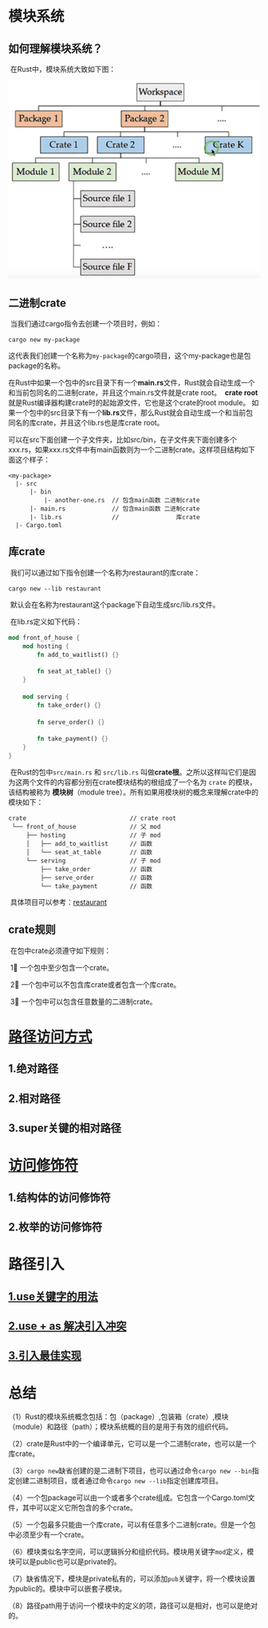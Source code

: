 # 模块系统

## 如何理解模块系统？

​		在Rust中，模块系统大致如下图：

![模块系统](./image/Rust-Module-System.png)

## 二进制crate	

​		当我们通过cargo指令去创建一个项目时，例如：

```shell
cargo new my-package
```

​		这代表我们创建一个名称为`my-package`的cargo项目，这个my-package也是包package的名称。

​		在Rust中如果一个包中的src目录下有一个**main.rs**文件，Rust就会自动生成一个和当前包同名的二进制crate，并且这个main.rs文件就是crate root。
​		**crate root**就是Rust编译器构建crate时的起始源文件，它也是这个crate的root module。
​		如果一个包中的src目录下有一个**lib.rs**文件，那么Rust就会自动生成一个和当前包同名的库crate，并且这个lib.rs也是库crate root。

​		可以在src下面创建一个子文件夹，比如src/bin，在子文件夹下面创建多个xxx.rs，如果xxx.rs文件中有main函数则为一个二进制crate。这样项目结构如下面这个样子：

```shell
<my-package>
  |- src
      |- bin
          |- another-one.rs  // 包含main函数 二进制crate
      |- main.rs             // 包含main函数 二进制crate
      |- lib.rs              //                库crate
  |- Cargo.toml
```

## 库crate

​		我们可以通过如下指令创建一个名称为restaurant的库crate：

```shell
cargo new --lib restaurant
```

​		默认会在名称为restaurant这个package下自动生成src/lib.rs文件。

​		在lib.rs定义如下代码：

```rust
mod front_of_house {
    mod hosting {
        fn add_to_waitlist() {}

        fn seat_at_table() {}
    }

    mod serving {
        fn take_order() {}

        fn serve_order() {}

        fn take_payment() {}
    }
}
```

​		在Rust的包中`src/main.rs` 和 `src/lib.rs` 叫做**crate根**。之所以这样叫它们是因为这两个文件的内容都分别在crate模块结构的根组成了一个名为 `crate` 的模块，该结构被称为 **模块树**（module tree）。所有如果用模块树的概念来理解crate中的模块如下：

```shell
crate                             // crate root
 └── front_of_house               // 父 mod
     ├── hosting                  // 子 mod
     │   ├── add_to_waitlist      // 函数
     │   └── seat_at_table        // 函数
     └── serving                  // 子 mod
         ├── take_order           // 函数
         ├── serve_order          // 函数
         └── take_payment         // 函数
```

​		具体项目可以参考：[restaurant](./restaurant/)

## crate规则

​       在包中crate必须遵守如下规则：

​		1⃣️ 一个包中至少包含一个crate。

​		2⃣️ 一个包中可以不包含库crate或者包含一个库crate。

​		3⃣️ 一个包中可以包含任意数量的二进制crate。		

# [路径访问方式](../modules/access-path/src/lib.rs)

## 1.绝对路径

## 2.相对路径

## 3.super关键的相对路径

# [访问修饰符](../modules/modifier/src/lib.rs)

## 1.结构体的访问修饰符

## 2.枚举的访问修饰符

# 路径引入

## [1.use关键字的用法](../modules/import-path/src/lib.rs)

## [2.use + as 解决引入冲突](../modules/import-path/src/conflict.rs)

## [3.引入最佳实现](../modules/import-path/src/optimize.rs)

# 总结

（1）Rust的模块系统概念包括：包（package）,包装箱（crate）,模块（module）和路径（path）；模块系统概的目的是用于有效的组织代码。

（2）crate是Rust中的一个编译单元，它可以是一个二进制crate，也可以是一个库crate。

（3）`cargo new`缺省创建的是二进制下项目，也可以通过命令`cargo new --bin`指定创建二进制项目，或者通过命令`cargo new --lib`指定创建库项目。

（4）一个包package可以由一个或者多个crate组成。它包含一个Cargo.toml文件，其中可以定义它所包含的多个crate。

（5）一个包最多只能由一个库crate，可以有任意多个二进制crate。但是一个包中必须至少有一个crate。

（6）模块类似名字空间，可以逻辑拆分和组织代码。模块用关键字`mod`定义，模块可以是public也可以是private的。

（7）缺省情况下，模块是private私有的，可以添加`pub`关键字，将一个模块设置为public的。模块中可以嵌套子模块。

（8）路径path用于访问一个模块中的定义的项，路径可以是相对，也可以是绝对的。



